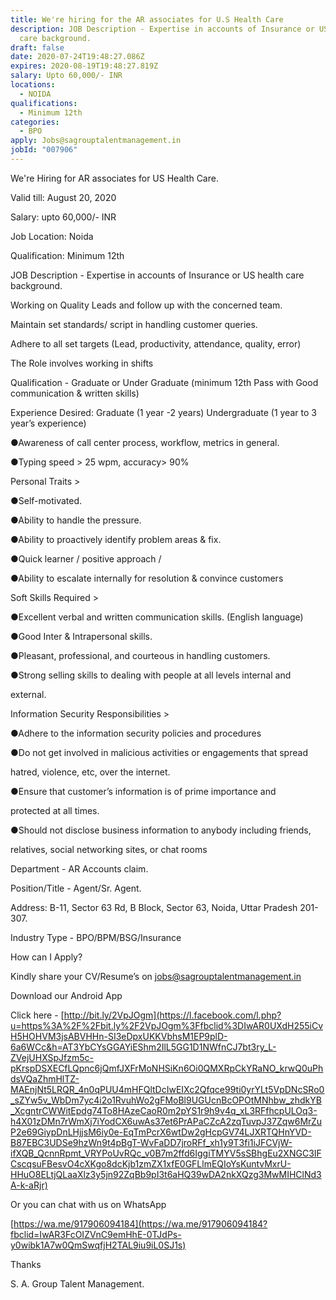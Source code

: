 ```yaml
---
title: We're hiring for the AR associates for U.S Health Care
description: JOB Description - Expertise in accounts of Insurance or US health
  care background.
draft: false
date: 2020-07-24T19:48:27.086Z
expires: 2020-08-19T19:48:27.819Z
salary: Upto 60,000/- INR
locations:
  - NOIDA
qualifications:
  - Minimum 12th
categories:
  - BPO
apply: Jobs@sagrouptalentmanagement.in
jobId: "007906"
---
```

<!--StartFragment-->

We're Hiring for AR associates for US Health Care.

Valid till: August 20, 2020

Salary: upto 60,000/- INR

Job Location: Noida

Qualification: Minimum 12th

JOB Description - Expertise in accounts of Insurance or US health care background.

Working on Quality Leads and follow up with the concerned team.

Maintain set standards/ script in handling customer queries.

Adhere to all set targets (Lead, productivity, attendance, quality, error)

The Role involves working in shifts

Qualification - Graduate or Under Graduate (minimum 12th Pass with Good communication & written skills)

Experience Desired: Graduate (1 year -2 years) Undergraduate (1 year to 3 year’s experience)

●Awareness of call center process, workflow, metrics in general.

●Typing speed > 25 wpm, accuracy> 90%

Personal Traits >

●Self-motivated.

●Ability to handle the pressure.

●Ability to proactively identify problem areas & fix.

●Quick learner / positive approach /

●Ability to escalate internally for resolution & convince customers

Soft Skills Required >

●Excellent verbal and written communication skills. (English language)

●Good Inter & Intrapersonal skills.

●Pleasant, professional, and courteous in handling customers.

●Strong selling skills to dealing with people at all levels internal and

external.

Information Security Responsibilities >

●Adhere to the information security policies and procedures

●Do not get involved in malicious activities or engagements that spread

hatred, violence, etc, over the internet.

●Ensure that customer’s information is of prime importance and

protected at all times.

●Should not disclose business information to anybody including friends,

relatives, social networking sites, or chat rooms

Department - AR Accounts claim.

Position/Title - Agent/Sr. Agent.

Address: B-11, Sector 63 Rd, B Block, Sector 63, Noida, Uttar Pradesh 201-307.

Industry Type - BPO/BPM/BSG/Insurance

How can I Apply?

Kindly share your CV/Resume’s on jobs@sagrouptalentmanagement.in

Download our Android App

Click here - [http://bit.ly/2VpJOgm](https://l.facebook.com/l.php?u=https%3A%2F%2Fbit.ly%2F2VpJOgm%3Ffbclid%3DIwAR0UXdH255iCvH5HOHVM3jsABVHHn-SI3eDpxUKKVbhsM1EP9plD-6a6WCc&h=AT3YbCYsGGAYiEShm2IlL5GG1D1NWfnCJ7bt3ry_L-ZVejUHXSpJfzm5c-pKrspDSXECfLQpnc6jQmfJXFrMoNHSiKn6Oi0QMXRpCkYRaNO_krwQ0uPhdsVQaZhmHlTZ-MAEnjNt5LRQR_4n0qPUU4mHFQltDcIwEIXc2Qfqce99ti0yrYLt5VpDNcSRo0_sZYw5v_WbDm7yc4i2o1RvuhWo2gFMoBl9UGUcnBcOPOtMNhbw_zhdkYB_XcgntrCWWitEpdg74To8HAzeCaoR0m2pYS1r9h9v4q_xL3RFfhcpULOq3-h4X01zDMn7rWmXj7iYodCX6uwAs37et6PrAPaCZcA2zqTuvpJ37Zqw6MrZuP2e69GiypDnLHjjsM6iy0e-EqTmPcrX6wtDw2gHcpGV74LJXRTQHnYVD-B87EBC3UDSe9hzWn9t4pBgT-WvFaDD7jroRFf_xh1y9T3fi1iJFCVjW-ifXQB_QcnnRpmt_VRYPoUvRQc_v0B7m2ffd6IggiTMYV5sSBhgEu2XNGC3IFCscqsuFBesvO4cXKgo8dcKjb1zmZX1xfE0GFLlmEQIoYsKuntvMxrU-HHuO8ELtjQLaaXlz3y5jn92ZqBb9pI3t6aHQ39wDA2nkXQzg3MwMIHClNd3A-k-aRjr)

Or you can chat with us on WhatsApp

[https://wa.me/917906094184](https://wa.me/917906094184?fbclid=IwAR3FcOIZVnC9emHhE-0TJdPs-y0wibk1A7w0QmSwqfjH2TAL9iu9iL0SJ1s)

Thanks

S. A. Group Talent Management.

<!--EndFragment-->